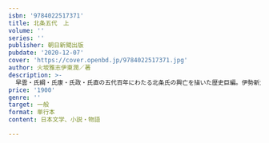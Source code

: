 ```yaml
---
isbn: '9784022517371'
title: 北条五代　上
volume: ''
series: ''
publisher: 朝日新聞出版
pubdate: '2020-12-07'
cover: 'https://cover.openbd.jp/9784022517371.jpg'
author: 火坂雅志伊東潤／著
description: >-
  早雲・氏綱・氏康・氏政・氏直の五代百年にわたる北条氏の興亡を描いた歴史巨編。伊勢新九郎盛時（後の北条早雲）は今川家の内紛を取りまとめ、やがて伊豆・相模を平定する。早雲を継いだ第２代・氏綱は武蔵・駿河にまで進出し、北条家の地歩を固めるが……。
price: '1900'
genre: ''
target: 一般
format: 単行本
content: 日本文学、小説・物語

---
```

